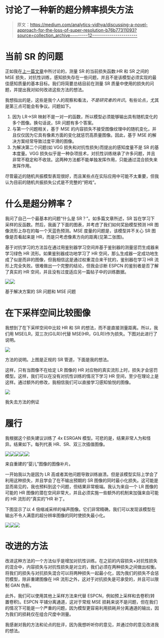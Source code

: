 # 讨论了一种新的超分辨率损失方法

> 原文：<https://medium.com/analytics-vidhya/discussing-a-novel-approach-for-the-loss-of-super-resolution-b76b77311093?source=collection_archive---------12----------------------->

# 当前 SR 的问题

正如我在[上一篇文章](/analytics-vidhya/possible-issues-of-the-loss-for-deep-learning-based-super-resolution-649c5bd79635)中所讨论的，测量 SR 的当前损失函数:HR 和 SR 之间的 MSE 损失，对抗性训练，感知损失存在一些问题，并且不是该模型必须实现的最佳感知质量的基本目标。我们将简要总结目前在测量 SR 质量中使用的损失的问题，并提出我对如何改进这些方法的想法。

我想指出的是，这些是我个人的观察和看法，*不是研究者的共识*。有些论点，尤其是第三点可能会有争议。问题如下。

1.  因为 LR->SR 映射不是一对一的函数，所以模型必须能够输出具有随机变化的多个图像。换句话说，SR 问题有多个答案。
2.  与第一个问题相关，基于 MSE 的内容损失不接受图像纹理中的随机变化，并且仅仅因为它具有像素方面的变化就惩罚高质量图像。因此，基于 MSE 的解决方案经常导致过度平滑的图像。
3.  为解决第二个问题(如 VGG 损失和对抗性损失)而提出的感知度量不是 SR 的基本度量。VGG 损失似乎是一种杂项技术，对抗性训练继承了许多问题，并且非常不稳定和不收敛。这两种方法都不能单独发挥作用，只能通过混合损失来发挥作用。

尽管最近的随机共振模型表现很好，而且某些点在实际应用中可能不太重要，但我认为目前的随机共振损失公式是不完整的“把戏”。

# 什么是超分辨率？

我问了自己一个最基本的问题“什么是 SR？”。如多篇文章所述，SR 旨在学习下采样的反函数。然后，我画了下面的图表，并考虑了我们如何奖励模型预测 HR 图像流形上存在的每一个天蓝色预测。MSE 度量的问题是，该模型并不关心 SR 图像是否看起来是 HR，而是只考虑像素方向的距离(见第二张图)。

基于对抗学习的方法旨在通过用鉴别器学习空间并基于鉴别器的测量惩罚生成器来学习绿色 HR 流形。如果鉴别器成功地学习了 HR 空间，那么生成器一定成功地生成了似是而非的图像，但我相信这是通过权重混合来干扰的，鉴别器在学习 HR 流形上完全失败。很难做出一个完整的结论，但我会诊断 ESPCN 的鉴别者是否了解了真实的 HR 空间，并且没有过度适应另一篇帖子中的训练数据。

![](img/799a0e7ad6e32dc046e428321e02c9dd.png)![](img/5bd13878465c9d5956ffdd1d6d8119e9.png)

基于解决方案的 SR 问题和 MSE 问题

# 在下采样空间比较图像

我想到了在下采样空间中比较 HR 和 SR 的想法，而不是直接测量距离。所以，我们用 MSE(LR，双三次(G(LR))代替 MSE(HR，G(LR))作为损失。下图对此进行了说明。

![](img/a6e25e5d7615a5f45801f48ee5eac6d9.png)

方法的说明。上图是正规的 SR 管道，下面是我的想法。

这样，只有当图像不在给定 LR 图像的 HR 对应物的真实流形上时，损失才会惩罚模型。这样，我们可以在没有对抗性训练的情况下学习 HR 空间，至少在理论上是这样。通过额外的修改，我相信我们可以直接学习感知愉悦的图像。

![](img/4b1e88d64690e81992fdc856ed44769c.png)

我失去方法的例证

# 履行

我根据这个损失建议训练了 4x ESRGAN 模型。可悲的是，结果非常人为和怪异。结果如下。每列代表 HR、SR、双三次插值图像。

![](img/eba9e77a1c0a5f6113071216e2604d86.png)![](img/16c5ac3d3198ee47ec7bdef0c0924d9b.png)![](img/2d39b677be588f14d220005b3da19d5b.png)![](img/b4c1dfdbc26d78cf8e02fed33250a98a.png)![](img/c4f6fb8b233898cd71c990077fc0b492.png)

来自重建的“婴儿”图像的图像补片。

一开始我以为是因为 LR 高或者其他问题导致训练崩溃。但是该模型实际上学会了利用这种损失，并且学会了在不输出预期的 SR 图像的同时最小化损失。这可能是显而易见的，我也预料到这个问题，但结果非常极端。我认为来自一个 LR 图像的可能的 HR 图像的潜在空间非常大，并且必须实施一些额外的机制来加强来自可能的 HR 流形的“真实的”HR 补丁。

下图显示了以 4 倍缩减采样的噪声图像。它们非常精确，我们可以发现该模型在输出不令人满意的超分辨率图像的同时使损失最小化。

![](img/8876cf471f18bb1544d71a587513e92d.png)![](img/a5608c9a7ac834fdbd99aa570ffc2b6b.png)![](img/374c9b2cdb657b59fea0609094caaeae.png)

# 改进的方法

改进这种方法的一个方法似乎是增加对抗性训练。在之前的内容损失+对抗性损失的混合中，内容损失与对抗性损失是对立的，我们必须在两种损失之间做出权衡。将我们的损失与对抗损失混合可以将两种损失一起最小化，因为我们的损失不会惩罚模型，除非重建图像在 HR 流形之外，这对于对抗损失是可承受的，并且可以限制 GAN 伪影。

此外，我们可以使用其他上采样方法来代替 ESPCN，例如预上采样和去卷积(转置卷积)。ESPCN 平铺分离通道，这对于常规 MSE 损耗来说不是问题，但在我们的情况下可能是一个严重的问题，因为模型更容易利用损耗并分离通道的输出，因为我们的损耗仅在组合尺度中测量。

我感谢对我的方法和论点的批评，因为我想听听你的意见，并通过你的意见改进我的想法。
